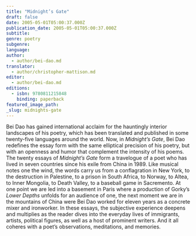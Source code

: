 ```yaml
---
title: "Midnight’s Gate"
draft: false
date: 2005-05-01T05:00:37.000Z
publication_date: 2005-05-01T05:00:37.000Z
subtitle:
genre: poetry
subgenre:
language:
author:
  - author/bei-dao.md
translator:
  - author/christopher-mattison.md
editor:
  - author/bei-dao.md
editions:
  - isbn: 9780811215848
    binding: paperback
featured_image_path:
_slug: midnights-gate
---
```


Bei Dao has gained international acclaim for the hauntingly interior landscapes of his poetry, which has been translated and published in some twenty-five languages around the world. Now, in _Midnight’s Gate_, Bei Dao redefines the essay form with the same elliptical precision of his poetry, but with an openness and humor that complement the intensity of his poems. The twenty essays of _Midnight’s Gate_ form a travelogue of a poet who has lived in seven countries since his exile from China in 1989. Like musical notes one the wind, the words carry us from a conflagration in New York, to the destruction in Palestine, to a prison in South Africa, to Norway, to Altea, to Inner Mongolia, to Death Valley, to a baseball game in Sacremento. At one point we are led into a basement in Paris where a production of Gorky’s _Lower Depths_ unfolds for an audience of one, the next moment we are in the mountains of China were Bei Dao worked for eleven years as a concrete mixer and ironworker. In these essays, the subjective experience deepens and multiplies as the reader dives into the everyday lives of immigrants, artists, political figures, as well as a host of prominent writers. And it all coheres with a poet’s observations, meditations, and memories.

